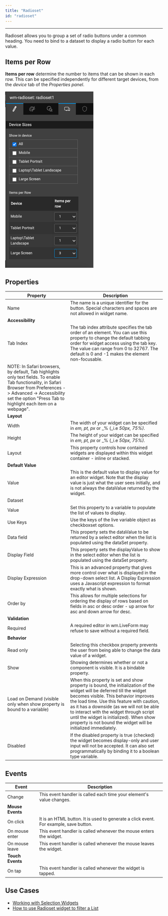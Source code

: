 ```yaml
---
title: "Radioset"
id: "radioset"
---
```

---
Radioset allows you to group a set of radio buttons under a common heading. You need to bind to a dataset to display a radio button for each value.

## Items per Row

**Items per row** determine the number to items that can be shown in each row. This can be specified independently for different target devices, from the _device_ tab of the _Properties panel_.

[![radioset layout](/learn/assets/radioset_horizontal.png)](/learn/assets/radioset_horizontal.png)

## Properties

| **Property** | **Description** |
| --- | --- |
| Name | The name is a unique identifier for the button. Special characters and spaces are not allowed in widget name. |
| **Accessibility** |
| Tab Index | The tab index attribute specifies the tab order of an element. You can use this property to change the default tabbing order for widget access using the tab key. The value can range from 0 to 32767. The default is 0 and -1 makes the element non-focusable.
NOTE: In Safari browsers, by default, Tab highlights only text fields. To enable Tab functionality, in Safari Browser from Preferences -> Advanced -> Accessibility set the option "Press Tab to highlight each item on a webpage". |
| **Layout** |
| Width | The width of your widget can be specified in _em, pt, px_ or _% (_i.e _50px, 75%)._ |
| Height | The height of your widget can be specified in _em, pt, px_ or _% (_i.e _50px, 75%)._ |
| Layout | This property controls how contained widgets are displayed within this widget container - inline or stacked. |
| **Default Value** |
| Value | This is the default value to display value for an editor widget. Note that the display value is just what the user sees initially, and is not always the dataValue returned by the widget. |
| Dataset |
| Value | Set this property to a variable to populate the list of values to display. |
| Use Keys | Use the keys of the live variable object as checkboxset options. |
| Data field | This property sets the dataValue to be returned by a select editor when the list is populated using the dataSet property. |
| Display Field | This property sets the displayValue to show in the select editor when the list is populated using the dataSet property. |
| Display Expression | This is an advanced property that gives more control over what is displayed in the drop-down select list. A Display Expression uses a Javascript expression to format exactly what is shown. |
| Order by | This allows for multiple selections for ordering the display of rows based on fields in asc or desc order - up arrow for asc and down arrow for desc. |
| **Validation** |
| Required | A required editor in wm.LiveForm may refuse to save without a required field. |
| **Behavior** |
| Read only | Selecting this checkbox property prevents the user from being able to change the data value of a widget. |
| Show | Showing determines whether or not a component is visible. It is a bindable property. |
| Load on Demand (visible only when show property is bound to a variable) | When this property is set and show property is bound, the initialization of the widget will be deferred till the widget becomes visible. This behavior improves the load time. Use this feature with caution, as it has a downside (as we will not be able to interact with the widget through script until the widget is initialized). When show property is not bound the widget will be initialized immediately. |
| Disabled | If the disabled property is true (checked) the widget becomes display-only and user input will not be accepted. It can also set programmatically by binding it to a boolean type variable. |

## Events

| **Event** | **Description** |
| --- | --- |
| Change | This event handler is called each time your element's value changes. |
| **Mouse Events** |
| On click | It is an HTML button. It is used to generate a click event. For example, save button. |
| On mouse enter | This event handler is called whenever the mouse enters the widget. |
| On mouse leave | This event handler is called whenever the mouse leaves the widget. |
| **Touch Events** |
| On tap | This event handler is called whenever the widget is tapped. |

## Use Cases

- [Working with Selection Widgets](/learn/how-tos/selection-widgets-use-case/)
- [How to use Radioset widget to filter a List](/learn/how-tos/radioset-filter-list/) 

